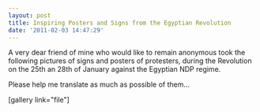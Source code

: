 ```yaml
---
layout: post
title: Inspiring Posters and Signs from the Egyptian Revolution
date: '2011-02-03 14:47:29'
---
```


A very dear friend of mine who would like to remain anonymous took the following pictures of signs and posters of protesters, during the Revolution on the 25th an 28th of January against the Egyptian NDP regime.

Please help me translate as much as possible of them...

[gallery link="file"]